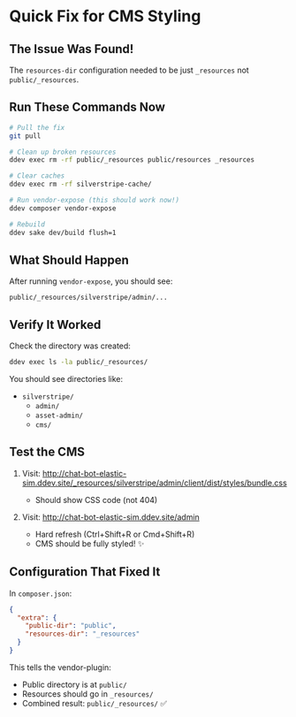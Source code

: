 # Quick Fix for CMS Styling

## The Issue Was Found!

The `resources-dir` configuration needed to be just `_resources` not `public/_resources`.

## Run These Commands Now

```bash
# Pull the fix
git pull

# Clean up broken resources
ddev exec rm -rf public/_resources public/resources _resources

# Clear caches
ddev exec rm -rf silverstripe-cache/

# Run vendor-expose (this should work now!)
ddev composer vendor-expose

# Rebuild
ddev sake dev/build flush=1
```

## What Should Happen

After running `vendor-expose`, you should see:
```
public/_resources/silverstripe/admin/...
```

## Verify It Worked

Check the directory was created:
```bash
ddev exec ls -la public/_resources/
```

You should see directories like:
- `silverstripe/`
  - `admin/`
  - `asset-admin/`
  - `cms/`

## Test the CMS

1. Visit: http://chat-bot-elastic-sim.ddev.site/_resources/silverstripe/admin/client/dist/styles/bundle.css
   - Should show CSS code (not 404)

2. Visit: http://chat-bot-elastic-sim.ddev.site/admin
   - Hard refresh (Ctrl+Shift+R or Cmd+Shift+R)
   - CMS should be fully styled! ✨

## Configuration That Fixed It

In `composer.json`:
```json
{
  "extra": {
    "public-dir": "public",
    "resources-dir": "_resources"
  }
}
```

This tells the vendor-plugin:
- Public directory is at `public/`
- Resources should go in `_resources/`
- Combined result: `public/_resources/` ✅
